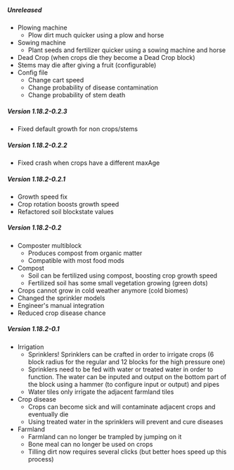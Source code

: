 ##### Unreleased

* Plowing machine
  * Plow dirt much quicker using a plow and horse
* Sowing machine
  * Plant seeds and fertilizer quicker using a sowing machine and horse
* Dead Crop (when crops die they become a Dead Crop block)
* Stems may die after giving a fruit (configurable)
* Config file
  * Change cart speed
  * Change probability of disease contamination
  * Change probability of stem death


##### Version 1.18.2-0.2.3

* Fixed default growth for non crops/stems


##### Version 1.18.2-0.2.2

* Fixed crash when crops have a different maxAge


##### Version 1.18.2-0.2.1

* Growth speed fix
* Crop rotation boosts growth speed
* Refactored soil blockstate values


##### Version 1.18.2-0.2

* Composter multiblock
  * Produces compost from organic matter
  * Compatible with most food mods
* Compost
  * Soil can be fertilized using compost, boosting crop growth speed
  * Fertilized soil has some small vegetation growing (green dots)
* Crops cannot grow in cold weather anymore (cold biomes)
* Changed the sprinkler models
* Engineer's manual integration
* Reduced crop disease chance

##### Version 1.18.2-0.1

* Irrigation
    * Sprinklers! Sprinklers can be crafted in order to irrigate crops (6 block radius for the regular and 12 blocks for the high pressure one)
    * Sprinklers need to be fed with water or treated water in order to function. The water can be inputed and output on the bottom part of the block using a hammer (to configure input or output) and pipes
    * Water tiles only irrigate the adjacent farmland tiles
* Crop disease
    * Crops can become sick and will contaminate adjacent crops and eventually die
    * Using treated water in the sprinklers will prevent and cure diseases
* Farmland
    * Farmland can no longer be trampled by jumping on it
    * Bone meal can no longer be used on crops
    * Tilling dirt now requires several clicks (but better hoes speed up this process)
